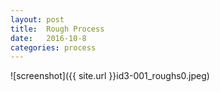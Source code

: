```yaml
---
layout: post
title:  Rough Process
date:   2016-10-8
categories: process
---
```


![screenshot]({{ site.url }}id3-001_roughs0.jpeg)